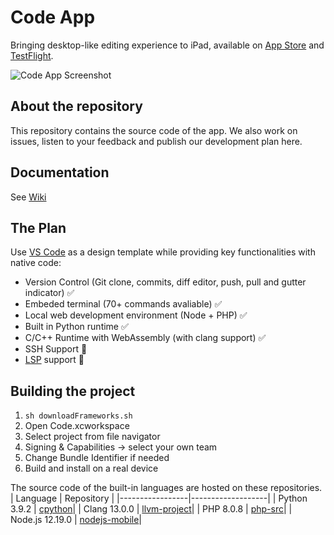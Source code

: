 # Code App
Bringing desktop-like editing experience to iPad, available on [App Store](https://apps.apple.com/us/app/code-app/id1512938504) and [TestFlight](https://testflight.apple.com/join/EgZ8sE2P).

![Code App Screenshot](https://thebaselab.com/code/clang.png)

## About the repository
This repository contains the source code of the app.  We also work on issues, listen to your feedback and publish our development plan here.

## Documentation
See [Wiki](https://github.com/thebaselab/codeapp/wiki)

## The Plan
Use [VS Code](https://github.com/microsoft/vscode) as a design template while providing key functionalities with native code:
- Version Control (Git clone, commits, diff editor, push, pull and gutter indicator) ✅
- Embeded terminal (70+ commands avaliable) ✅
- Local web development environment (Node + PHP) ✅
- Built in Python runtime ✅
- C/C++ Runtime with WebAssembly (with clang support) ✅
- SSH Support 🏃
- [LSP](https://microsoft.github.io/language-server-protocol) support 🏃

## Building the project
1. `sh downloadFrameworks.sh`
2. Open Code.xcworkspace
3. Select project from file navigator
4. Signing & Capabilities -> select your own team
5. Change Bundle Identifier if needed
6. Build and install on a real device

The source code of the built-in languages are hosted on these repositories.
| Language        | Repository        |
|-----------------|-------------------|
| Python 3.9.2    | [cpython](https://github.com/holzschu/cpython/tree/3.9)|
| Clang 13.0.0    | [llvm-project](https://github.com/holzschu/llvm-project)|
| PHP 8.0.8       | [php-src](https://github.com/bummoblizard/php-src/tree/PHP-8.0.8)|
| Node.js 12.19.0 | [nodejs-mobile](https://github.com/JaneaSystems/nodejs-mobile)|


